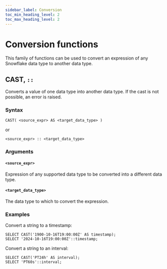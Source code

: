 ```yaml
---
sidebar_label: Conversion
toc_min_heading_level: 2
toc_max_heading_level: 2
---
```


# Conversion functions

This family of functions can be used to convert an expression of any Snowflake data type to another data type.

## CAST, `::`

Converts a value of one data type into another data type. If the cast is not possible, an error is raised.

### Syntax

```scopeql
CAST( <source_expr> AS <target_data_type> )
```

or

```scopeql
<source_expr> :: <target_data_type>
```

### Arguments

#### `<source_expr>`

Expression of any supported data type to be converted into a different data type.

#### `<target_data_type>`

The data type to which to convert the expression.

### Examples

Convert a string to a timestamp:

```scopeql
SELECT CAST('1900-10-16T19:00:00Z' AS timestamp);
SELECT '2024-10-16T19:00:00Z'::timestamp;
```

Convert a string to an interval:

```scopeql
SELECT CAST('PT24h' AS interval);
SELECT 'PT60s'::interval;
```
